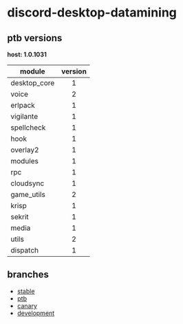 # discord-desktop-datamining

## ptb versions

**host: 1.0.1031**

| module | version |
| ------ | :-----: |
| desktop_core | 1 |
| voice | 2 |
| erlpack | 1 |
| vigilante | 1 |
| spellcheck | 1 |
| hook | 1 |
| overlay2 | 1 |
| modules | 1 |
| rpc | 1 |
| cloudsync | 1 |
| game_utils | 2 |
| krisp | 1 |
| sekrit | 1 |
| media | 1 |
| utils | 2 |
| dispatch | 1 |

## branches

- [stable](https://github.com/OpenAsar/discord-desktop-datamining/tree/stable)
- [ptb](https://github.com/OpenAsar/discord-desktop-datamining/tree/ptb)
- [canary](https://github.com/OpenAsar/discord-desktop-datamining/tree/canary)
- [development](https://github.com/OpenAsar/discord-desktop-datamining/tree/development)